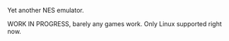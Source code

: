 Yet another NES emulator.

WORK IN PROGRESS, barely any games work.
Only Linux supported right now.
